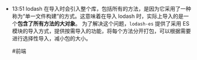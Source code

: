 
- 13:51 
	lodash 在导入时会引入整个库，包括所有的方法，是因为它采用了一种称为“单一文件构建”的方式。这意味着在导入 lodash 时，实际上导入的是一个**包含了所有方法的大对象**。
	为了解决这个问题，`lodash-es` 提供了采用 ES 模块的导入方式，提供按需导入的功能，将每个方法分开打包，可以根据需要进行选择性导入，减小包的大小。
	
	#前端  